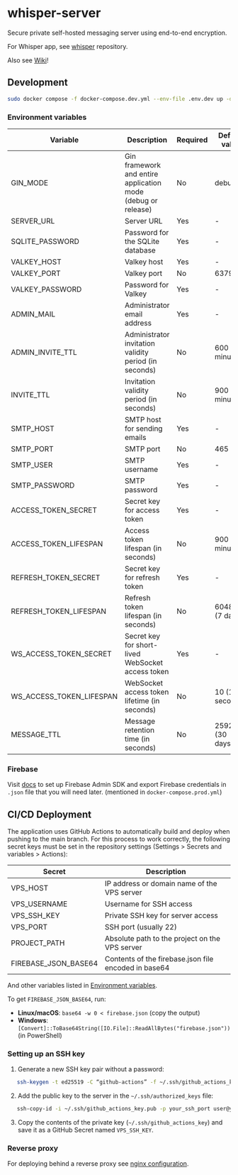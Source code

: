# whisper-server

Secure private self-hosted messaging server using end-to-end encryption.

For Whisper app, see [whisper](https://github.com/jsfraz/whisper) repository.

Also see [Wiki](https://github.com/jsfraz/whisper-server/wiki)!

## Development

```bash
sudo docker compose -f docker-compose.dev.yml --env-file .env.dev up -d
```

### Environment variables

| Variable | Description | Required | Default value |
| --- | --- | --- | --- |
| GIN_MODE | Gin framework and entire application mode (debug or release) | No | debug |
| SERVER_URL | Server URL | Yes | - |
| SQLITE_PASSWORD | Password for the SQLite database | Yes | - |
| VALKEY_HOST | Valkey host | Yes | - |
| VALKEY_PORT | Valkey port | No | 6379 |
| VALKEY_PASSWORD | Password for Valkey | Yes | - |
| ADMIN_MAIL | Administrator email address | Yes | - |
| ADMIN_INVITE_TTL | Administrator invitation validity period (in seconds) | No | 600 (10 minutes) |
| INVITE_TTL | Invitation validity period (in seconds) | No | 900 (15 minutes) |
| SMTP_HOST | SMTP host for sending emails | Yes | - |
| SMTP_PORT | SMTP port | No | 465 |
| SMTP_USER | SMTP username | Yes | - |
| SMTP_PASSWORD | SMTP password | Yes | - |
| ACCESS_TOKEN_SECRET | Secret key for access token | Yes | - |
| ACCESS_TOKEN_LIFESPAN | Access token lifespan (in seconds) | No | 900 (15 minutes) |
| REFRESH_TOKEN_SECRET | Secret key for refresh token | Yes | - |
| REFRESH_TOKEN_LIFESPAN | Refresh token lifespan (in seconds) | No | 604800 (7 days) |
| WS_ACCESS_TOKEN_SECRET | Secret key for short-lived WebSocket access token | Yes | - |
| WS_ACCESS_TOKEN_LIFESPAN | WebSocket access token lifetime (in seconds) | No | 10 (10 seconds) |
| MESSAGE_TTL | Message retention time (in seconds) | No | 2592000 (30 days) |

### Firebase

Visit [docs](https://firebase.google.com/docs/admin/setup) to set up Firebase Admin SDK and export Firebase credentials in `.json` file that you will need later. (mentioned in `docker-compose.prod.yml`)

## CI/CD Deployment

The application uses GitHub Actions to automatically build and deploy when pushing to the main branch. For this process to work correctly, the following secret keys must be set in the repository settings (Settings > Secrets and variables > Actions):

| Secret | Description |
| --- | --- |
| VPS_HOST | IP address or domain name of the VPS server |
| VPS_USERNAME | Username for SSH access |
| VPS_SSH_KEY | Private SSH key for server access |
| VPS_PORT | SSH port (usually 22) |
| PROJECT_PATH | Absolute path to the project on the VPS server |
| FIREBASE_JSON_BASE64 | Contents of the firebase.json file encoded in base64 |

And other variables listed in [Environment variables](#environment-variables).

To get `FIREBASE_JSON_BASE64`, run:

- **Linux/macOS**: `base64 -w 0 < firebase.json` (copy the output)
- **Windows**: `[Convert]::ToBase64String([IO.File]::ReadAllBytes("firebase.json"))` (in PowerShell)

### Setting up an SSH key

1. Generate a new SSH key pair without a password:

```bash
   ssh-keygen -t ed25519 -C “github-actions” -f ~/.ssh/github_actions_key
```

2. Add the public key to the server in the `~/.ssh/authorized_keys` file:

```bash
   ssh-copy-id -i ~/.ssh/github_actions_key.pub -p your_ssh_port user@your_server
```

3. Copy the contents of the private key (`~/.ssh/github_actions_key`) and save it as a GitHub Secret named `VPS_SSH_KEY`.

### Reverse proxy

For deploying behind a reverse proxy see [nginx configuration](whisper.conf).
